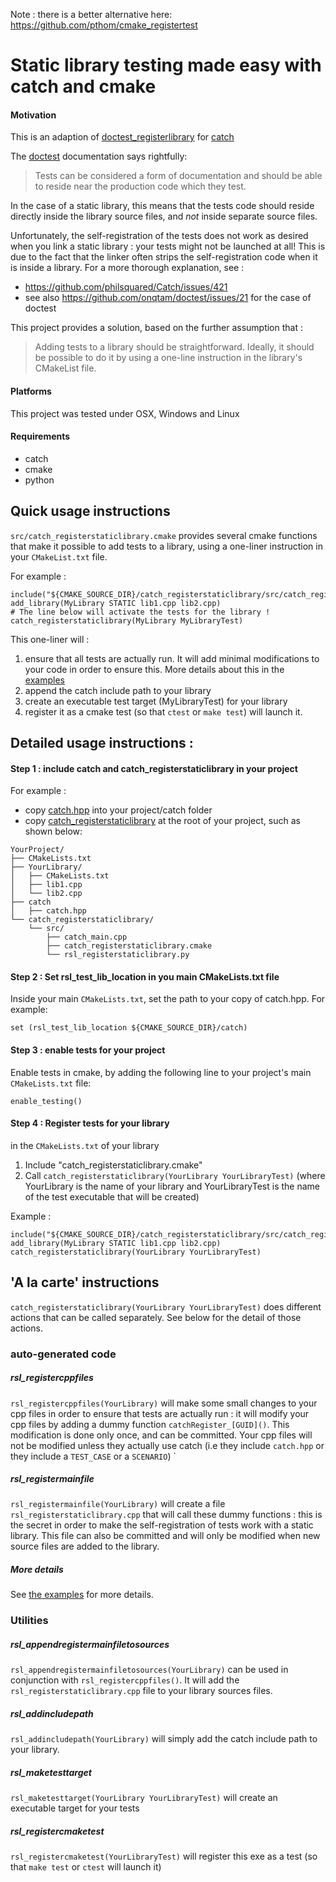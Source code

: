 Note : there is a better alternative here: https://github.com/pthom/cmake_registertest

# Static library testing made easy with catch and cmake

#### Motivation
This is an adaption of [doctest_registerlibrary](https://github.com/pthom/doctest_registerlibrary) for [catch](https://github.com/philsquared/Catch)

The [doctest](https://github.com/onqtam/doctest) documentation says rightfully:
> Tests can be considered a form of documentation and should be able to reside near the production code which they test.

In the case of a static library, this means that the tests code should reside directly inside the library source files, and *not* inside separate source files.

Unfortunately, the self-registration of the tests does not work as desired when you link a static library : your tests might not be launched at all! This is due to the fact that the linker often strips the self-registration code when it is inside a library.
For a more thorough explanation, see : 
* https://github.com/philsquared/Catch/issues/421
* see also https://github.com/onqtam/doctest/issues/21 for the case of doctest


This project provides a solution, based on the further assumption that :
> Adding tests to a library should be straightforward. Ideally, it should be possible to do it by using a one-line instruction in the library's CMakeList file.

#### Platforms
This project was tested under OSX, Windows and Linux

#### Requirements
* catch
* cmake
* python

## Quick usage instructions

`src/catch_registerstaticlibrary.cmake` provides several cmake functions that make it possible to add tests to a library, using a one-liner instruction in your `CMakeList.txt` file.

For example :
```
include("${CMAKE_SOURCE_DIR}/catch_registerstaticlibrary/src/catch_registerstaticlibrary.cmake")
add_library(MyLibrary STATIC lib1.cpp lib2.cpp)
# The line below will activate the tests for the library !
catch_registerstaticlibrary(MyLibrary MyLibraryTest)  
```

This one-liner will :
1. ensure that all tests are actually run. It will add minimal modifications to your code in order to ensure this. More details about this in the [examples](examples/)
2. append the catch include path to your library
3. create an executable test target (MyLibraryTest) for your library
4. register it as a cmake test (so that `ctest` or `make test`) will launch it.



## Detailed usage instructions :

#### Step 1 : include catch and catch_registerstaticlibrary in your project

For example :
* copy [catch.hpp](https://raw.githubusercontent.com/philsquared/Catch/master/single_include/catch.hpp) into your project/catch folder
* copy [catch_registerstaticlibrary](https://github.com/pthom/catch_registerstaticlibrary) at the root of your project, such as shown below:
```
YourProject/
├── CMakeLists.txt
├── YourLibrary/
│   ├── CMakeLists.txt
│   ├── lib1.cpp
│   └── lib2.cpp
├── catch
│   ├── catch.hpp
└── catch_registerstaticlibrary/
    └── src/
        ├── catch_main.cpp
        ├── catch_registerstaticlibrary.cmake
        └── rsl_registerstaticlibrary.py
```

#### Step 2 : Set rsl_test_lib_location in you main CMakeLists.txt file

Inside your main `CMakeLists.txt`, set the path to your copy of catch.hpp.
For example:
```
set (rsl_test_lib_location ${CMAKE_SOURCE_DIR}/catch)
```

#### Step 3 : enable tests for your project
Enable tests in cmake, by adding the following line to your project's main `CMakeLists.txt` file:

```
enable_testing()
```

#### Step 4 : Register tests for your library

in the `CMakeLists.txt` of your library
1. Include "catch_registerstaticlibrary.cmake"
2. Call `catch_registerstaticlibrary(YourLibrary YourLibraryTest)` (where YourLibrary is the name of your library and YourLibraryTest is the name of the test executable that will be created)

Example :
```
include("${CMAKE_SOURCE_DIR}/catch_registerstaticlibrary/src/catch_registerstaticlibrary.cmake")
add_library(MyLibrary STATIC lib1.cpp lib2.cpp)
catch_registerstaticlibrary(YourLibrary YourLibraryTest)
```

##  'A la carte' instructions

`catch_registerstaticlibrary(YourLibrary YourLibraryTest)` does different actions that can be called separately. See below  for the detail of those actions.

### auto-generated code

##### rsl_registercppfiles
`rsl_registercppfiles(YourLibrary)` will make some small changes to your cpp files in order to ensure that tests are actually run : it will modify your cpp files by adding a dummy function `catchRegister_[GUID]()`.
  This modification is done only once, and can be committed. Your cpp files will not be modified unless they actually use catch (i.e they include `catch.hpp` or they include a `TEST_CASE` or a `SCENARIO`)
`

##### rsl_registermainfile
`rsl_registermainfile(YourLibrary)` will create a file `rsl_registerstaticlibrary.cpp` that will call these dummy functions : this is the secret in order to make the self-registration of tests work with a static library.
This file can also be committed and will only be modified when new source files are added to the library.

##### More details

See [the examples](examples/) for more details.

### Utilities

##### rsl_appendregistermainfiletosources
`rsl_appendregistermainfiletosources(YourLibrary)` can be used in conjunction with `rsl_registercppfiles()`. It will add the `rsl_registerstaticlibrary.cpp` file to your library sources files.

##### rsl_addincludepath
`rsl_addincludepath(YourLibrary)` will simply add the catch include path to your library.

##### rsl_maketesttarget
`rsl_maketesttarget(YourLibrary YourLibraryTest)` will create an executable target for your tests

##### rsl_registercmaketest
`rsl_registercmaketest(YourLibraryTest)` will register this exe as a test (so that `make test` or `ctest` will launch it)
